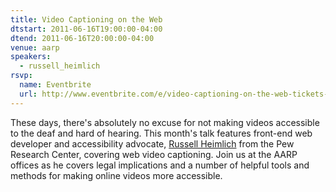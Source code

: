 ```yaml
---
title: Video Captioning on the Web
dtstart: 2011-06-16T19:00:00-04:00
dtend: 2011-06-16T20:00:00-04:00
venue: aarp
speakers:
  - russell_heimlich
rsvp:
  name: Eventbrite
  url: http://www.eventbrite.com/e/video-captioning-on-the-web-tickets-1771066307
---
```


These days, there's absolutely no excuse for not making videos accessible to the deaf and hard of hearing. This month's talk features front-end web developer and accessibility advocate, [Russell Heimlich](http://www.russellheimlich.com/blog) from the Pew Research Center, covering web video captioning. Join us at the AARP offices as he covers legal implications and a number of helpful tools and methods for making online videos more accessible.
